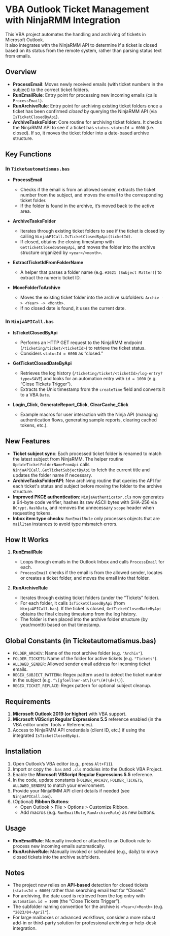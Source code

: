 # VBA Outlook Ticket Management with NinjaRMM Integration

This VBA project automates the handling and archiving of tickets in Microsoft Outlook.  
It also integrates with the NinjaRMM API to determine if a ticket is closed based on its status from the remote system, rather than parsing status text from emails.

## Overview

- **ProcessEmail**: Moves newly received emails (with ticket numbers in the subject) to the correct ticket folders.
- **RunEmailRule**: Entry point for processing new incoming emails (calls `ProcessEmail`).
- **RunArchiveRule**: Entry point for archiving existing ticket folders once a ticket has been confirmed *closed* by querying the NinjaRMM API (via `IsTicketClosedByApi`).
- **ArchiveTasksFolder**: Core routine for archiving ticket folders. It checks the NinjaRMM API to see if a ticket has `status.statusId = 6000` (i.e. closed). If so, it moves the ticket folder into a date-based archive structure.

## Key Functions

### In `Ticketautomatismus.bas`
- **ProcessEmail**  
  - Checks if the email is from an allowed sender, extracts the ticket number from the subject, and moves the email to the corresponding ticket folder.  
  - If the folder is found in the archive, it’s moved back to the active area.

- **ArchiveTasksFolder**  
  - Iterates through existing ticket folders to see if the ticket is closed by calling `NinjaAPICall.IsTicketClosedByApi(ticketId)`.  
  - If closed, obtains the closing timestamp with `GetTicketClosedDateByApi`, and moves the folder into the archive structure organized by `<year>/<month>`.

- **ExtractTicketIdFromFolderName**  
  - A helper that parses a folder name (e.g. `#3621 (Subject Matter)`) to extract the numeric ticket ID.

- **MoveFolderToArchive**  
  - Moves the existing ticket folder into the archive subfolders: `Archiv -> <Year> -> <Month>`.  
  - If no closed date is found, it uses the current date.

### In `NinjaAPICall.bas`
- **IsTicketClosedByApi**  
  - Performs an HTTP GET request to the NinjaRMM endpoint (`/ticketing/ticket/<ticketId>`) to retrieve the ticket status.  
  - Considers `statusId = 6000` as “closed.”

- **GetTicketClosedDateByApi**  
  - Retrieves the log history (`/ticketing/ticket/<ticketId>/log-entry?type=SAVE`) and looks for an automation entry with `id = 1000` (e.g. “Close Tickets Trigger”).  
  - Extracts the Unix timestamp from the `createTime` field and converts it to a VBA `Date`.

- **Login_Click**, **GenerateReport_Click**, **ClearCache_Click**  
  - Example macros for user interaction with the Ninja API (managing authentication flows, generating sample reports, clearing cached tokens, etc.).

## New Features

- **Ticket subject sync**: Each processed ticket folder is renamed to match the latest subject from NinjaRMM. The helper routine `UpdateTicketFolderNameFromApi` calls `NinjaAPICall.GetTicketSubjectByApi` to fetch the current title and updates the folder name if necessary.
- **ArchiveTasksFolderAPI**: New archiving routine that queries the API for each ticket's status and subject before moving the folder to the archive structure.
- **Improved PKCE authentication**: `NinjaAuthenticator.cls` now generates a 64-byte code verifier, hashes its raw ASCII bytes with SHA-256 via `BCrypt.HashData`, and removes the unnecessary `scope` header when requesting tokens.
- **Inbox item type checks**: `RunEmailRule` only processes objects that are `mailItem` instances to avoid type mismatch errors.

## How It Works

1. **RunEmailRule**  
   - Loops through emails in the Outlook Inbox and calls `ProcessEmail` for each.  
   - `ProcessEmail` checks if the email is from the allowed sender, locates or creates a ticket folder, and moves the email into that folder.

2. **RunArchiveRule**  
   - Iterates through existing ticket folders (under the “Tickets” folder).  
   - For each folder, it calls `IsTicketClosedByApi` (from `NinjaAPICall.bas`). If the ticket is closed, `GetTicketClosedDateByApi` obtains the final closing timestamp from the log history.  
   - The folder is then placed into the archive folder structure (by year/month) based on that timestamp.

## Global Constants (in Ticketautomatismus.bas)

- `FOLDER_ARCHIV`: Name of the root archive folder (e.g. `"Archiv"`).
- `FOLDER_TICKETS`: Name of the folder for active tickets (e.g. `"Tickets"`).
- `ALLOWED_SENDER`: Allowed sender email address for incoming ticket emails.
- `REGEX_SUBJECT_PATTERN`: Regex pattern used to detect the ticket number in the subject (e.g. `^\[gfoellner-at\]\s*\(#(\d+)\)`).
- `REGEX_TICKET_REPLACE`: Regex pattern for optional subject cleanup.

## Requirements

1. **Microsoft Outlook 2019 (or higher)** with VBA support.  
2. **Microsoft VBScript Regular Expressions 5.5** reference enabled (in the VBA editor under Tools > References).  
3. Access to NinjaRMM API credentials (client ID, etc.) if using the integrated `IsTicketClosedByApi`.

## Installation

1. Open Outlook’s VBA editor (e.g., press `Alt+F11`).
2. Import or copy the `.bas` and `.cls` modules into the Outlook VBA Project.
3. Enable the **Microsoft VBScript Regular Expressions 5.5** reference.
4. In the code, update constants (`FOLDER_ARCHIV`, `FOLDER_TICKETS`, `ALLOWED_SENDER`) to match your environment.
5. Provide your NinjaRMM API client details if needed (see `NinjaAPICall.bas`).
6. (Optional) **Ribbon Buttons**:  
   - Open Outlook > File > Options > Customize Ribbon.  
   - Add macros (e.g. `RunEmailRule`, `RunArchiveRule`) as new buttons.

## Usage

- **RunEmailRule**: Manually invoked or attached to an Outlook rule to process new incoming emails automatically.
- **RunArchiveRule**: Manually invoked or scheduled (e.g., daily) to move closed tickets into the archive subfolders.

## Notes

- The project now relies on **API-based** detection for closed tickets (`statusId = 6000`) rather than searching email text for “Closed.”  
- For archiving, the date used is retrieved from the log entry with `automation.id = 1000` (the “Close Tickets Trigger”).  
- The subfolder naming convention for the archive is `<Year>/<Month>` (e.g. `"2023/04-April"`).
- For large mailboxes or advanced workflows, consider a more robust add-in or third-party solution for professional archiving or help-desk integration.
